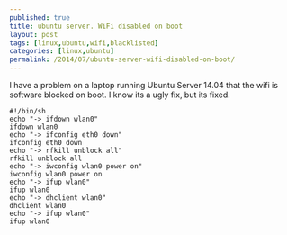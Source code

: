 ```yaml
---
published: true
title: ubuntu server. WiFi disabled on boot
layout: post
tags: [linux,ubuntu,wifi,blacklisted]
categories: [linux,ubuntu]
permalink: /2014/07/ubuntu-server-wifi-disabled-on-boot/
---
```

I have a problem on a laptop running Ubuntu Server 14.04 that the wifi is software blocked on boot.
I know its a ugly fix, but its fixed.

```
#!/bin/sh
echo "-> ifdown wlan0"
ifdown wlan0
echo "-> ifconfig eth0 down"
ifconfig eth0 down
echo "-> rfkill unblock all"
rfkill unblock all
echo "-> iwconfig wlan0 power on"
iwconfig wlan0 power on
echo "-> ifup wlan0"
ifup wlan0
echo "-> dhclient wlan0"
dhclient wlan0
echo "-> ifup wlan0"
ifup wlan0
```
